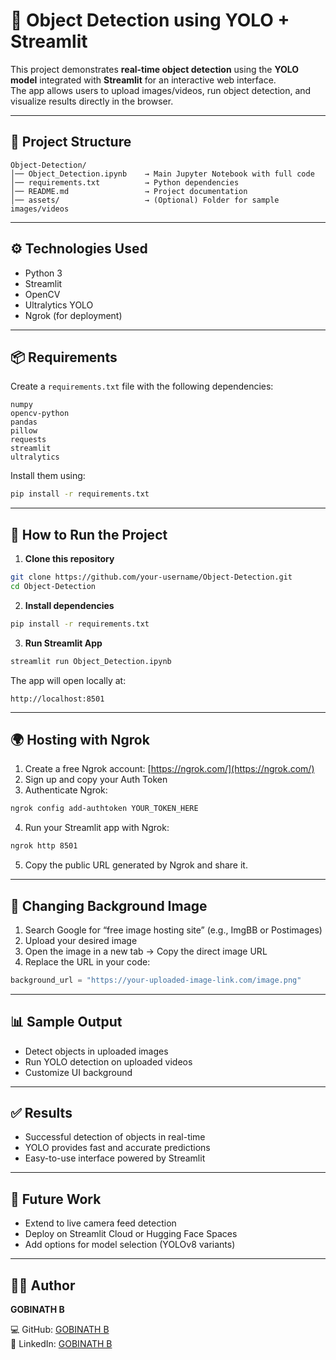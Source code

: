 # 🧿 Object Detection using YOLO + Streamlit

This project demonstrates **real-time object detection** using the **YOLO model** integrated with **Streamlit** for an interactive web interface.  
The app allows users to upload images/videos, run object detection, and visualize results directly in the browser.

---

## 📂 Project Structure
```
Object-Detection/
│── Object_Detection.ipynb    → Main Jupyter Notebook with full code
│── requirements.txt          → Python dependencies
│── README.md                 → Project documentation
│── assets/                   → (Optional) Folder for sample images/videos
```

---

## ⚙️ Technologies Used
- Python 3  
- Streamlit  
- OpenCV  
- Ultralytics YOLO   
- Ngrok (for deployment)  

---

## 📦 Requirements

Create a `requirements.txt` file with the following dependencies:
```
numpy
opencv-python
pandas
pillow
requests
streamlit
ultralytics
```

Install them using:
```bash
pip install -r requirements.txt
```

---

## 🚀 How to Run the Project

1. **Clone this repository**
```bash
git clone https://github.com/your-username/Object-Detection.git
cd Object-Detection
```

2. **Install dependencies**
```bash
pip install -r requirements.txt
```

3. **Run Streamlit App**
```bash
streamlit run Object_Detection.ipynb
```

The app will open locally at:
```
http://localhost:8501
```

---

## 🌍 Hosting with Ngrok

1. Create a free Ngrok account: [https://ngrok.com/](https://ngrok.com/)  
2. Sign up and copy your Auth Token  
3. Authenticate Ngrok:
```bash
ngrok config add-authtoken YOUR_TOKEN_HERE
```
4. Run your Streamlit app with Ngrok:
```bash
ngrok http 8501
```
5. Copy the public URL generated by Ngrok and share it.

---

## 🎨 Changing Background Image

1. Search Google for “free image hosting site” (e.g., ImgBB or Postimages)  
2. Upload your desired image  
3. Open the image in a new tab → Copy the direct image URL  
4. Replace the URL in your code:
```python
background_url = "https://your-uploaded-image-link.com/image.png"
```

---

## 📊 Sample Output

- Detect objects in uploaded images  
- Run YOLO detection on uploaded videos  
- Customize UI background  

---

## ✅ Results

- Successful detection of objects in real-time  
- YOLO provides fast and accurate predictions  
- Easy-to-use interface powered by Streamlit  

---

## 🔮 Future Work

- Extend to live camera feed detection  
- Deploy on Streamlit Cloud or Hugging Face Spaces  
- Add options for model selection (YOLOv8 variants)  

---

## 👨‍💻 Author

**GOBINATH B**  

💻 GitHub: [GOBINATH B](https://github.com/sudhakargovindasamy)  
🔗 LinkedIn: [GOBINATH B](https:www.linkedin.com/in/gobinath-b-08a596326)

